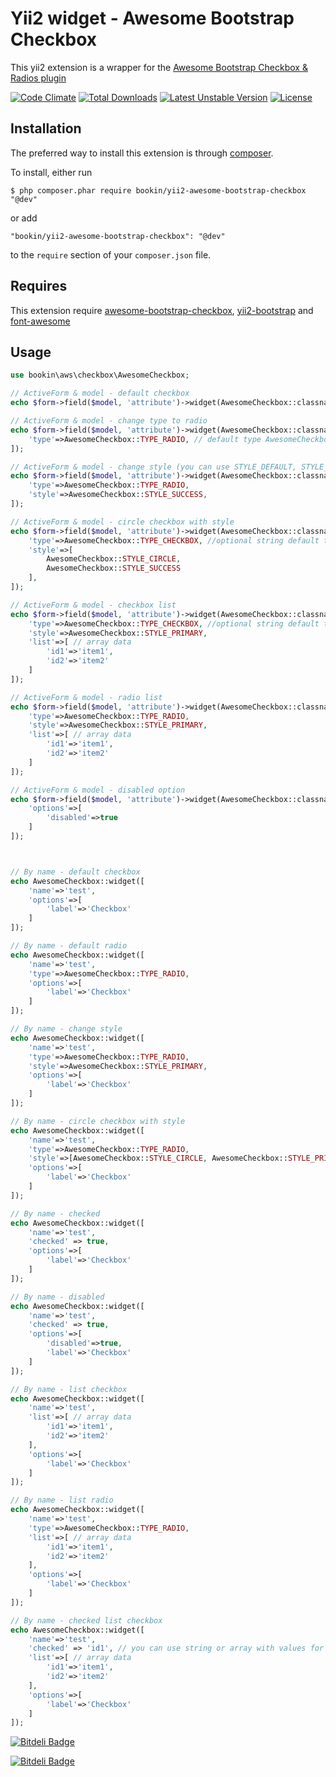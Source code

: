 Yii2 widget - Awesome Bootstrap Checkbox
==========================
This yii2 extension is a wrapper for the [Awesome Bootstrap Checkbox & Radios plugin](https://github.com/flatlogic/awesome-bootstrap-checkbox)

[![Code Climate](https://codeclimate.com/github/bookin/yii2-awesome-bootstrap-checkbox/badges/gpa.svg)](https://codeclimate.com/github/bookin/yii2-awesome-bootstrap-checkbox)
[![Total Downloads](https://poser.pugx.org/bookin/yii2-awesome-bootstrap-checkbox/downloads)](https://packagist.org/packages/bookin/yii2-awesome-bootstrap-checkbox)
[![Latest Unstable Version](https://poser.pugx.org/bookin/yii2-awesome-bootstrap-checkbox/v/unstable)](https://packagist.org/packages/bookin/yii2-awesome-bootstrap-checkbox)
[![License](https://poser.pugx.org/bookin/yii2-awesome-bootstrap-checkbox/license)](https://packagist.org/packages/bookin/yii2-awesome-bootstrap-checkbox)

## Installation

The preferred way to install this extension is through [composer](http://getcomposer.org/download/). 

To install, either run

```
$ php composer.phar require bookin/yii2-awesome-bootstrap-checkbox "@dev"
```

or add

```
"bookin/yii2-awesome-bootstrap-checkbox": "@dev"
```

to the ```require``` section of your `composer.json` file.

## Requires
This extension require [awesome-bootstrap-checkbox](https://github.com/flatlogic/awesome-bootstrap-checkbox), [yii2-bootstrap](http://www.yiiframework.com/doc-2.0/ext-bootstrap-index.html) and [font-awesome](https://fortawesome.github.io/Font-Awesome/)

## Usage

```php
use bookin\aws\checkbox\AwesomeCheckbox;

// ActiveForm & model - default checkbox
echo $form->field($model, 'attribute')->widget(AwesomeCheckbox::classname());

// ActiveForm & model - change type to radio
echo $form->field($model, 'attribute')->widget(AwesomeCheckbox::classname(),[
    'type'=>AwesomeCheckbox::TYPE_RADIO, // default type AwesomeCheckbox::TYPE_CHECKBOX
]);

// ActiveForm & model - change style (you can use STYLE_DEFAULT, STYLE_PRIMARY, STYLE_SUCCESS, STYLE_INFO, STYLE_WARNING, STYLE_DANGER - it is bootstrap colors)
echo $form->field($model, 'attribute')->widget(AwesomeCheckbox::classname(),[
    'type'=>AwesomeCheckbox::TYPE_RADIO,
    'style'=>AwesomeCheckbox::STYLE_SUCCESS,
]);

// ActiveForm & model - circle checkbox with style
echo $form->field($model, 'attribute')->widget(AwesomeCheckbox::classname(),[
    'type'=>AwesomeCheckbox::TYPE_CHECKBOX, //optional string default type TYPE_CHECKBOX
    'style'=>[
        AwesomeCheckbox::STYLE_CIRCLE,
        AwesomeCheckbox::STYLE_SUCCESS
    ],
]);

// ActiveForm & model - checkbox list
echo $form->field($model, 'attribute')->widget(AwesomeCheckbox::classname(),[
    'type'=>AwesomeCheckbox::TYPE_CHECKBOX, //optional string default type TYPE_CHECKBOX
    'style'=>AwesomeCheckbox::STYLE_PRIMARY,
    'list'=>[ // array data
        'id1'=>'item1',
        'id2'=>'item2'
    ]
]);

// ActiveForm & model - radio list
echo $form->field($model, 'attribute')->widget(AwesomeCheckbox::classname(),[
    'type'=>AwesomeCheckbox::TYPE_RADIO,
    'style'=>AwesomeCheckbox::STYLE_PRIMARY,
    'list'=>[ // array data
        'id1'=>'item1',
        'id2'=>'item2'
    ]
]);

// ActiveForm & model - disabled option
echo $form->field($model, 'attribute')->widget(AwesomeCheckbox::classname(),[
    'options'=>[
        'disabled'=>true
    ]
]);



// By name - default checkbox
echo AwesomeCheckbox::widget([
    'name'=>'test',
    'options'=>[
        'label'=>'Checkbox'
    ]
]);

// By name - default radio
echo AwesomeCheckbox::widget([
    'name'=>'test',
    'type'=>AwesomeCheckbox::TYPE_RADIO,
    'options'=>[
        'label'=>'Checkbox'
    ]
]);

// By name - change style 
echo AwesomeCheckbox::widget([
    'name'=>'test',
    'type'=>AwesomeCheckbox::TYPE_RADIO,
    'style'=>AwesomeCheckbox::STYLE_PRIMARY,
    'options'=>[
        'label'=>'Checkbox'
    ]
]);

// By name - circle checkbox with style
echo AwesomeCheckbox::widget([
    'name'=>'test',
    'type'=>AwesomeCheckbox::TYPE_RADIO,
    'style'=>[AwesomeCheckbox::STYLE_CIRCLE, AwesomeCheckbox::STYLE_PRIMARY],
    'options'=>[
        'label'=>'Checkbox'
    ]
]);

// By name - checked
echo AwesomeCheckbox::widget([
    'name'=>'test',
    'checked' => true,
    'options'=>[
        'label'=>'Checkbox'
    ]
]);

// By name - disabled
echo AwesomeCheckbox::widget([
    'name'=>'test',
    'checked' => true,
    'options'=>[
        'disabled'=>true,
        'label'=>'Checkbox'
    ]
]);

// By name - list checkbox
echo AwesomeCheckbox::widget([
    'name'=>'test',
    'list'=>[ // array data
        'id1'=>'item1',
        'id2'=>'item2'
    ],
    'options'=>[
        'label'=>'Checkbox'
    ]
]);

// By name - list radio
echo AwesomeCheckbox::widget([
    'name'=>'test',
    'type'=>AwesomeCheckbox::TYPE_RADIO,
    'list'=>[ // array data
        'id1'=>'item1',
        'id2'=>'item2'
    ],    
    'options'=>[
        'label'=>'Checkbox'
    ]
]);

// By name - checked list checkbox
echo AwesomeCheckbox::widget([
    'name'=>'test',
    'checked' => 'id1', // you can use string or array with values for list
    'list'=>[ // array data
        'id1'=>'item1',
        'id2'=>'item2'
    ],
    'options'=>[
        'label'=>'Checkbox'
    ]
]);
```

[![Bitdeli Badge](https://d2weczhvl823v0.cloudfront.net/bookin/yii2-awesome-bootstrap-checkbox/trend.png)](https://bitdeli.com/free "Bitdeli Badge")



[![Bitdeli Badge](https://d2weczhvl823v0.cloudfront.net/bookin/yii2-awesome-bootstrap-checkbox/trend.png)](https://bitdeli.com/free "Bitdeli Badge")


